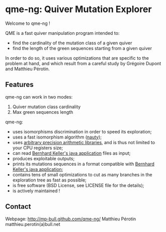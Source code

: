 qme-ng: Quiver Mutation Explorer
================================

Welcome to qme-ng !

QME is a fast quiver manipulation program intended to:
- find the cardinality of the mutation class of a given quiver
- find the length of the green sequences starting from a given quiver

In order to do so, it uses various optimizations that are specific to the
problem at hand, and which result from a careful study by Grégoire Dupont and
Matthieu Pérotin.


Features
------------------------------------------------------------------------------

qme-ng can work in two modes:
  1. Quiver mutation class cardinality
  2. Max green sequences length

qme-ng:
 - uses isomorphisms discrimination in order to speed its exploration;
 - uses a fast isomorphism algorithm ([nauty](http://cs.anu.edu.au/~bdm/nauty/));
 - uses [arbitrary precision arithmetic libraries](http://http://gmplib.org/), and is thus not limited to your CPU registers size;
 - can read [Bernhard Keller's java application](http://www.math.jussieu.fr/~keller/quivermutation/) files as input;
 - produces exploitable outputs;
 - prints its mutations sequences in a format compatible with [Bernhard Keller's java application](http://www.math.jussieu.fr/~keller/quivermutation/);
 - contains tens of small optimizations to cut as many branches in the exploration tree as fast as possible;
 - is free software (BSD License, see LICENSE file for the details);
 - is actively maintained !

Contact
------------------------------------------------------------------------------
Webpage: http://mp-bull.github.com/qme-ng/
Matthieu Pérotin matthieu.perotin(a)bull.net
